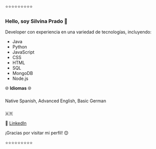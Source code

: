 ⭐⭐⭐⭐⭐⭐⭐⭐⭐

### Hello, soy Silvina Prado 👋

Developer con experiencia en una variedad de tecnologías, incluyendo:

- Java
- Python
- JavaScript
- CSS
- HTML
- SQL
- MongoDB
- Node.js

🌐 **Idiomas** 🌐
###
Native Spanish, Advanced English, Basic German
###
🇦🇷

🔗&nbsp;[LinkedIn](linkedin.com/in/silvina-prado-a87155226/)

¡Gracias por visitar mi perfil! 😊

⭐⭐⭐⭐⭐⭐⭐⭐⭐
